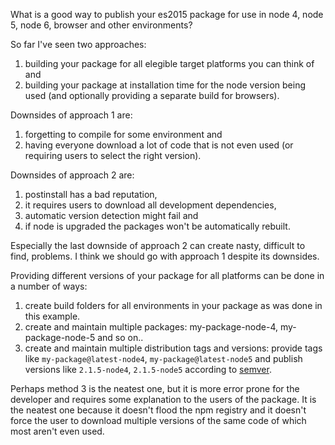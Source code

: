What is a good way to publish your es2015 package for use in node 4, node 5, node 6, browser and other environments?

So far I've seen two approaches:

1. building your package for all elegible target platforms you can think of and
2. building your package at installation time for the node version being used (and optionally providing a separate build for browsers). 

Downsides of approach 1 are:

1. forgetting to compile for some environment and
2. having everyone download a lot of code that is not even used (or requiring users to select the right version).

Downsides of approach 2 are:

1. postinstall has a bad reputation,
2. it requires users to download all development dependencies, 
3. automatic version detection might fail and
4. if node is upgraded the packages won't be automatically rebuilt. 

Especially the last downside of approach 2 can create nasty, difficult to find, problems. I think we should go with approach 1 despite its downsides. 

Providing different versions of your package for all platforms can be done in a number of ways:

1. create build folders for all environments in your package as was done in this example. 
2. create and maintain multiple packages: my-package-node-4, my-package-node-5 and so on..
3. create and maintain multiple distribution tags and versions: provide tags like `my-package@latest-node4`, `my-package@latest-node5` and publish versions like `2.1.5-node4`, `2.1.5-node5` according to [semver](http://semver.org/). 

Perhaps method 3 is the neatest one, but it is more error prone for the developer and requires some explanation to the users of the package. It is the neatest one because it doesn't flood the npm registry and it doesn't force the user to download multiple versions of the same code of which most aren't even used. 
